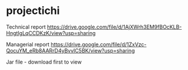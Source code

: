 # projectichi

Technical report 
https://drive.google.com/file/d/1AjXWrh3EM9fBOcKLB-HngtIgLqCCDKzK/view?usp=sharing

Managerial report
https://drive.google.com/file/d/1ZxVzc-QocuYM_eRb8AARrD4yBvvIC5BK/view?usp=sharing

Jar file - download first to view
